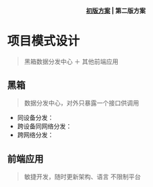 <h4 align="center">
    <p>
        <a href="https://github.com/Ahackerl/IM">初版方案</a> |
        <b>第二版方案</b> 
    <p>
</h4>

# 项目模式设计
> 黑箱数据分发中心 ＋ 其他前端应用

## 黑箱
> 数据分发中心，对外只暴露一个接口供调用
* 同设备分发：
* 跨设备同网络分发：
* 跨网络分发：

## 前端应用
> 敏捷开发，随时更新架构、语言
> 不限制平台
